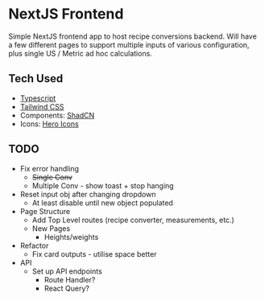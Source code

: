 # NextJS Frontend

Simple NextJS frontend app to host recipe conversions backend. Will have a few different pages to support multiple inputs of various configuration, plus single US / Metric ad hoc calculations.

## Tech Used

- [Typescript](https://www.typescriptlang.org/docs/)
- [Tailwind CSS](https://tailwindcss.com/docs/guides/nextjs)
- Components: [ShadCN](https://ui.shadcn.com/docs)
- Icons: [Hero Icons](https://heroicons.com/)

## TODO

- Fix error handling
  - ~~Single Conv~~
  - Multiple Conv - show toast + stop hanging
- Reset input obj after changing dropdown
  - At least disable until new object populated
- Page Structure
  - Add Top Level routes (recipe converter, measurements, etc.)
  - New Pages
    - Heights/weights
- Refactor
  - Fix card outputs - utilise space better
- API
  - Set up API endpoints
    - Route Handler?
    - React Query?
